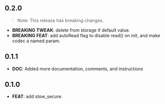 ## 0.2.0

> Note: This release has breaking changes.

 - **BREAKING** **TWEAK**: delete from storage if default value.
 - **BREAKING** **FEAT**: add autoRead flag to disable read() on init, and make codec a named param.

## 0.1.1

 - **DOC**: Added more documentation, comments, and instructions

## 0.1.0

 - **FEAT**: add stow_secure.

